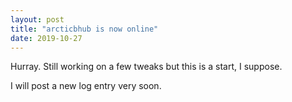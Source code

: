 ```yaml
---
layout: post
title: "arcticbhub is now online"
date: 2019-10-27
---
```


Hurray. Still working on a few tweaks but this is a start, I suppose.

I will post a new log entry very soon.

